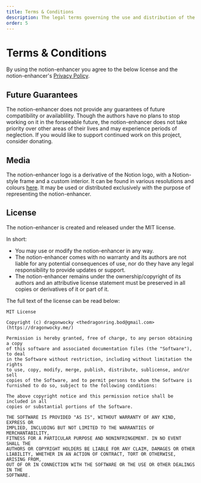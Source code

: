 ```yaml
---
title: Terms & Conditions
description: The legal terms governing the use and distribution of the notion-enhancer.
order: 5
---
```


# Terms & Conditions

By using the notion-enhancer you agree to the below license and
the notion-enhancer's [Privacy Policy](./privacy-policy.md).

## Future Guarantees

The notion-enhancer does not provide any guarantees of future
compatibility or availablility. Though the authors have no plans
to stop working on it in the forseeable future, the notion-enhancer
does not take priority over other areas of their lives and may
experience periods of neglection. If you would like to support
continued work on this project, consider donating.

## Media

The notion-enhancer logo is a derivative of the Notion logo,
with a Notion-style frame and a custom interior.
It can be found in various resolutions and colours
[here](https://github.com/notion-enhancer/media).
It may be used or distributed exclusively with the purpose
of representing the notion-enhancer.

## License

The notion-enhancer is created and released under the MIT license.

In short:

- You may use or modify the notion-enhancer in any way.
- The notion-enhancer comes with no warranty and its authors
  are not liable for any potential consequences of use, nor do
  they have any legal responsibility to provide updates or
  support.
- The notion-enhancer remains under the ownership/copyright of
  its authors and an attributive license statement must be
  preserved in all copies or derivatives of it or part of it.

The full text of the license can be read below:

```
MIT License

Copyright (c) dragonwocky <thedragonring.bod@gmail.com> (https://dragonwocky.me/)

Permission is hereby granted, free of charge, to any person obtaining a copy
of this software and associated documentation files (the "Software"), to deal
in the Software without restriction, including without limitation the rights
to use, copy, modify, merge, publish, distribute, sublicense, and/or sell
copies of the Software, and to permit persons to whom the Software is
furnished to do so, subject to the following conditions:

The above copyright notice and this permission notice shall be included in all
copies or substantial portions of the Software.

THE SOFTWARE IS PROVIDED "AS IS", WITHOUT WARRANTY OF ANY KIND, EXPRESS OR
IMPLIED, INCLUDING BUT NOT LIMITED TO THE WARRANTIES OF MERCHANTABILITY,
FITNESS FOR A PARTICULAR PURPOSE AND NONINFRINGEMENT. IN NO EVENT SHALL THE
AUTHORS OR COPYRIGHT HOLDERS BE LIABLE FOR ANY CLAIM, DAMAGES OR OTHER
LIABILITY, WHETHER IN AN ACTION OF CONTRACT, TORT OR OTHERWISE, ARISING FROM,
OUT OF OR IN CONNECTION WITH THE SOFTWARE OR THE USE OR OTHER DEALINGS IN THE
SOFTWARE.
```
